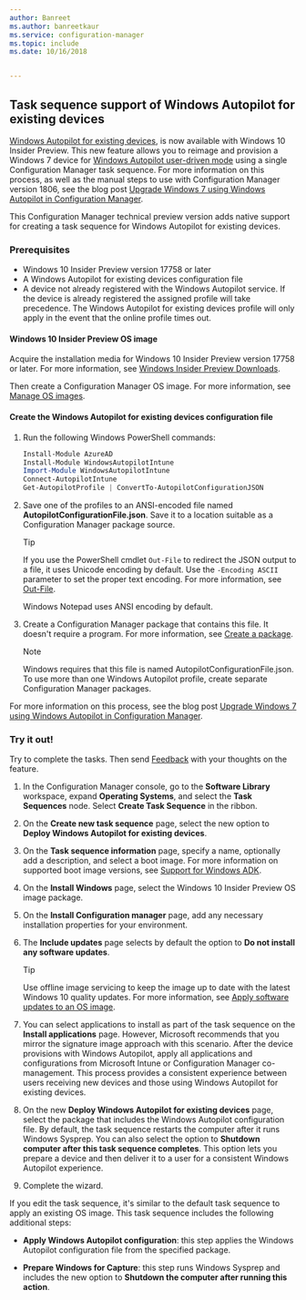 ```yaml
---
author: Banreet
ms.author: banreetkaur
ms.service: configuration-manager
ms.topic: include
ms.date: 10/16/2018


---
```


## <a name="bkmk_autopilot"></a> Task sequence support of Windows Autopilot for existing devices
<!--1358333-->

[Windows Autopilot for existing devices](https://techcommunity.microsoft.com/t5/Windows-IT-Pro-Blog/New-Windows-Autopilot-capabilities-and-expanded-partner-support/ba-p/260430), is now available with Windows 10 Insider Preview. This new feature allows you to reimage and provision a Windows 7 device for [Windows Autopilot user-driven mode](/windows/deployment/windows-autopilot/user-driven) using a single Configuration Manager task sequence. For more information on this process, as well as the manual steps to use with Configuration Manager version 1806, see the blog post [Upgrade Windows 7 using Windows Autopilot in Configuration Manager](https://techcommunity.microsoft.com/t5/Windows-IT-Pro-Blog/Upgrade-Windows-7-using-Windows-Autopilot-in-Configuration/ba-p/267747).

This Configuration Manager technical preview version adds native support for creating a task sequence for Windows Autopilot for existing devices.

### Prerequisites

- Windows 10 Insider Preview version 17758 or later
- A Windows Autopilot for existing devices configuration file
- A device not already registered with the Windows Autopilot service. If the device is already registered the assigned profile will take precedence. The Windows Autopilot for existing devices profile will only apply in the event that the online profile times out.

#### <a name="bkmk_autopilot-image"></a> Windows 10 Insider Preview OS image

Acquire the installation media for Windows 10 Insider Preview version 17758 or later. For more information, see [Windows Insider Preview Downloads](https://www.microsoft.com/software-download/windowsinsiderpreviewiso).

Then create a Configuration Manager OS image. For more information, see [Manage OS images](../../../../osd/get-started/manage-operating-system-images.md).

#### <a name="bkmk_autopilot-json"></a> Create the Windows Autopilot for existing devices configuration file

1. Run the following Windows PowerShell commands:

    ``` PowerShell
    Install-Module AzureAD
    Install-Module WindowsAutopilotIntune
    Import-Module WindowsAutopilotIntune
    Connect-AutopilotIntune
    Get-AutopilotProfile | ConvertTo-AutopilotConfigurationJSON
    ```

2. Save one of the profiles to an ANSI-encoded file named **AutopilotConfigurationFile.json**. Save it to a location suitable as a Configuration Manager package source.

    > [!Tip]
    > If you use the PowerShell cmdlet `Out-File` to redirect the JSON output to a file, it uses Unicode encoding by default. Use the `-Encoding ASCII` parameter to set the proper text encoding. For more information, see [Out-File](/powershell/module/microsoft.powershell.utility/out-file#parameters).
    >
    > Windows Notepad uses ANSI encoding by default.

3. Create a Configuration Manager package that contains this file. It doesn't require a program. For more information, see [Create a package](../../../../apps/deploy-use/packages-and-programs.md#create-a-package-and-program).

    > [!NOTE]
    > Windows requires that this file is named AutopilotConfigurationFile.json. To use more than one Windows Autopilot profile, create separate Configuration Manager packages.

For more information on this process, see the blog post [Upgrade Windows 7 using Windows Autopilot in Configuration Manager](https://techcommunity.microsoft.com/t5/Windows-IT-Pro-Blog/Upgrade-Windows-7-using-Windows-Autopilot-in-Configuration/ba-p/267747).

### Try it out!

Try to complete the tasks. Then send [Feedback](../../../understand/product-feedback.md) with your thoughts on the feature.

1. In the Configuration Manager console, go to the **Software Library** workspace, expand **Operating Systems**, and select the **Task Sequences** node. Select **Create Task Sequence** in the ribbon.

2. On the **Create new task sequence** page, select the new option to **Deploy Windows Autopilot for existing devices**.

3. On the **Task sequence information** page, specify a name, optionally add a description, and select a boot image. For more information on supported boot image versions, see [Support for Windows ADK](../../../plan-design/configs/support-for-windows-adk.md).

4. On the **Install Windows** page, select the Windows 10 Insider Preview OS image package.

5. On the **Install Configuration manager** page, add any necessary installation properties for your environment.

6. The **Include updates** page selects by default the option to **Do not install any software updates**.

    > [!Tip]
    > Use offline image servicing to keep the image up to date with the latest Windows 10 quality updates. For more information, see [Apply software updates to an OS image](../../../../osd/get-started/manage-operating-system-images.md#apply-software-updates-to-an-image).

7. You can select applications to install as part of the task sequence on the **Install applications** page. However, Microsoft recommends that you mirror the signature image approach with this scenario. After the device provisions with Windows Autopilot, apply all applications and configurations from Microsoft Intune or Configuration Manager co-management. This process provides a consistent experience between users receiving new devices and those using Windows Autopilot for existing devices.

8. On the new **Deploy Windows Autopilot for existing devices** page, select the package that includes the Windows Autopilot configuration file. By default, the task sequence restarts the computer after it runs Windows Sysprep. You can also select the option to **Shutdown computer after this task sequence completes**. This option lets you prepare a device and then deliver it to a user for a consistent Windows Autopilot experience.

9. Complete the wizard.

If you edit the task sequence, it's similar to the default task sequence to apply an existing OS image. This task sequence includes the following additional steps:

- **Apply Windows Autopilot configuration**: this step applies the Windows Autopilot configuration file from the specified package.

- **Prepare Windows for Capture**: this step runs Windows Sysprep and includes the new option to **Shutdown the computer after running this action**.
